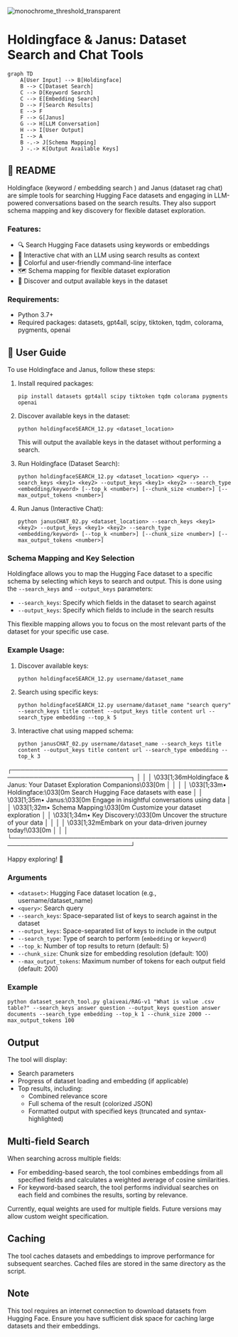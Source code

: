 
![monochrome_threshold_transparent](https://github.com/EveryOneIsGross/holdingfaceSEARCH/assets/23621140/e3efb20e-ef22-41b1-99c6-a7577ea4d135)

# Holdingface & Janus: Dataset Search and Chat Tools

```mermaid
graph TD
    A[User Input] --> B[Holdingface]
    B --> C[Dataset Search]
    C --> D[Keyword Search]
    C --> E[Embedding Search]
    D --> F[Search Results]
    E --> F
    F --> G[Janus]
    G --> H[LLM Conversation]
    H --> I[User Output]
    I --> A
    B -.-> J[Schema Mapping]
    J -.-> K[Output Available Keys]
```

## 🌈 README

Holdingface (keyword / embedding search ) and Janus (dataset rag chat) are simple tools for searching Hugging Face datasets and engaging in LLM-powered conversations based on the search results. They also support schema mapping and key discovery for flexible dataset exploration.

### Features:
- 🔍 Search Hugging Face datasets using keywords or embeddings
- 💬 Interactive chat with an LLM using search results as context
- 🎨 Colorful and user-friendly command-line interface
- 🗺️ Schema mapping for flexible dataset exploration
- 🔑 Discover and output available keys in the dataset

### Requirements:
- Python 3.7+
- Required packages: datasets, gpt4all, scipy, tiktoken, tqdm, colorama, pygments, openai

## 📘 User Guide

To use Holdingface and Janus, follow these steps:

1. Install required packages:
   ```
   pip install datasets gpt4all scipy tiktoken tqdm colorama pygments openai
   ```

2. Discover available keys in the dataset:
   ```
   python holdingfaceSEARCH_12.py <dataset_location>
   ```
   This will output the available keys in the dataset without performing a search.

3. Run Holdingface (Dataset Search):
   ```
   python holdingfaceSEARCH_12.py <dataset_location> <query> --search_keys <key1> <key2> --output_keys <key1> <key2> --search_type <embedding/keyword> [--top_k <number>] [--chunk_size <number>] [--max_output_tokens <number>]
   ```

4. Run Janus (Interactive Chat):
   ```
   python janusCHAT_02.py <dataset_location> --search_keys <key1> <key2> --output_keys <key1> <key2> --search_type <embedding/keyword> [--top_k <number>] [--chunk_size <number>] [--max_output_tokens <number>]
   ```

### Schema Mapping and Key Selection

Holdingface allows you to map the Hugging Face dataset to a specific schema by selecting which keys to search and output. This is done using the `--search_keys` and `--output_keys` parameters:

- `--search_keys`: Specify which fields in the dataset to search against
- `--output_keys`: Specify which fields to include in the search results

This flexible mapping allows you to focus on the most relevant parts of the dataset for your specific use case.

### Example Usage:

1. Discover available keys:
   ```
   python holdingfaceSEARCH_12.py username/dataset_name
   ```

2. Search using specific keys:
   ```
   python holdingfaceSEARCH_12.py username/dataset_name "search query" --search_keys title content --output_keys title content url --search_type embedding --top_k 5
   ```

3. Interactive chat using mapped schema:
   ```
   python janusCHAT_02.py username/dataset_name --search_keys title content --output_keys title content url --search_type embedding --top_k 3
   ```

┌─────────────────────────────────────────────────────────────────────────────┐
│                                                                             │
│  \033[1;36mHoldingface & Janus: Your Dataset Exploration Companions\033[0m  │
│                                                                             │
│  \033[1;33m• Holdingface:\033[0m Search Hugging Face datasets with ease     │
│  \033[1;35m• Janus:\033[0m Engage in insightful conversations using data    │
│  \033[1;32m• Schema Mapping:\033[0m Customize your dataset exploration      │
│  \033[1;34m• Key Discovery:\033[0m Uncover the structure of your data       │
│                                                                             │
│  \033[1;32mEmbark on your data-driven journey today!\033[0m                 │
│                                                                             │
└─────────────────────────────────────────────────────────────────────────────┘

Happy exploring! 🚀

### Arguments

- `<dataset>`: Hugging Face dataset location (e.g., username/dataset_name)
- `<query>`: Search query
- `--search_keys`: Space-separated list of keys to search against in the dataset
- `--output_keys`: Space-separated list of keys to include in the output
- `--search_type`: Type of search to perform (`embedding` or `keyword`)
- `--top_k`: Number of top results to return (default: 5)
- `--chunk_size`: Chunk size for embedding resolution (default: 100)
- `--max_output_tokens`: Maximum number of tokens for each output field (default: 200)

### Example

```
python dataset_search_tool.py glaiveai/RAG-v1 "What is value .csv table?" --search_keys answer question --output_keys question answer documents --search_type embedding --top_k 1 --chunk_size 2000 --max_output_tokens 100
```

## Output

The tool will display:
- Search parameters
- Progress of dataset loading and embedding (if applicable)
- Top results, including:
  - Combined relevance score
  - Full schema of the result (colorized JSON)
  - Formatted output with specified keys (truncated and syntax-highlighted)

## Multi-field Search

When searching across multiple fields:
- For embedding-based search, the tool combines embeddings from all specified fields and calculates a weighted average of cosine similarities.
- For keyword-based search, the tool performs individual searches on each field and combines the results, sorting by relevance.

Currently, equal weights are used for multiple fields. Future versions may allow custom weight specification.

## Caching

The tool caches datasets and embeddings to improve performance for subsequent searches. Cached files are stored in the same directory as the script.

## Note

This tool requires an internet connection to download datasets from Hugging Face. Ensure you have sufficient disk space for caching large datasets and their embeddings.

